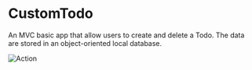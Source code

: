 # CustomTodo
An MVC basic app that allow users to create and delete a Todo. The data are   stored  in an object-oriented local database.

![Action](https://user-images.githubusercontent.com/36538180/182620310-79a0ba30-59a9-4fba-8571-efa05c134461.jpg)
